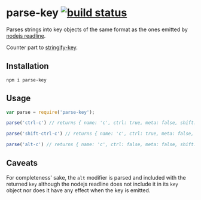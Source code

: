 # parse-key [![build status](https://secure.travis-ci.org/thlorenz/parse-key.png)](http://next.travis-ci.org/thlorenz/parse-key)

Parses strings into key objects of the same format as the ones emitted by [nodejs readline](http://nodejs.org/api/readline.html).

Counter part to [stringify-key](https://github.com/thlorenz/stringify-key).

## Installation

    npm i parse-key

## Usage

```js
var parse = require('parse-key');

parse('ctrl-c') // returns { name: 'c', ctrl: true, meta: false, shift: false, alt: false }

parse('shift-ctrl-c') // returns { name: 'c', ctrl: true, meta: false, shift: true, alt: false }

parse('alt-c') // returns { name: 'c', ctrl: false, meta: false, shift: false, alt: true }
```

## Caveats

For completeness' sake, the `alt` modifier is parsed and included with the returned `key` although the nodejs readline does not
include it in its `key` object nor does it have any effect when the key is emitted.
